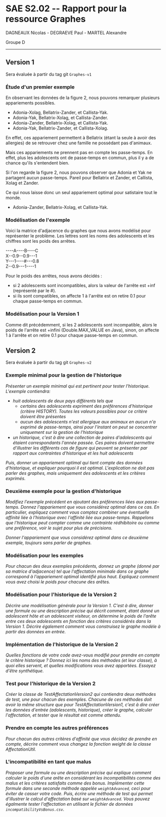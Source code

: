SAE S2.02 -- Rapport pour la ressource Graphes
===

DAGNEAUX Nicolas - DEGRAEVE Paul -  MARTEL Alexandre

Groupe D
___

Version 1
---

Sera évaluée à partir du tag git `Graphes-v1`

### Étude d'un premier exemple

En observant les données de la figure 2, nous pouvons remarquer plusieurs appariements possibles.

- Adonia-Xolag, Bellatrix-Zander, et Callista-Yak.
- Adonia-Yak, Bellatrix-Xolag, et Callista-Zander.
- Adonia-Zander, Bellatrix-Xolag, et Callista-Yak.
- Adonia-Yak, Bellatrix-Zander, et Callista-Xolag.

En effet, ces appariement permettent à Bellatrix (étant la seule à avoir des allergies) de se retrouver chez une famille ne possédant pas d'animaux.

Mais ces appariements ne prennent pas en compte les passe-temps. En effet, plus les adolescents ont de passe-temps en commun, plus il y a de chance qu'ils s'entendent bien. 

Si l'on regarde la figure 2, nous pouvons observer que Adonia et Yak ne partagent aucun passe-temps. Pareil pour Bellatrix et Zander, et Callista, Xolag et Zander.

Ce qui nous laisse donc un seul appariement optimal pour satistaire tout le monde.

- Adonia-Zander, Bellatrix-Xolag, et Callista-Yak.

### Modélisation de l'exemple

Voici la matrice d'adjacence du graphes que nous avons modélisé pour représenter le problème. Les lettres sont les noms des adolescents et les chiffres sont les poids des arrêtes.

----A----B----C\
X--0.9--0.9---1\
Y---1----#---0.8\
Z--0.9---1----1

Pour le poids des arrêtes, nous avons décidés :

- si 2 adolescents sont incompatibles, alors la valeur de l'arrête est +inf (représenté par le #).
- si ils sont compatibles, on affecte 1 à l'arrête est on retire 0.1 pour chaque passe-temps en commun.

### Modélisation pour la Version 1

Comme dit précédemment, si les 2 adolescents sont incompatible, alors le poids de l'arrête est +infini (Double.MAX_VALUE en Java), sinon, on affecte 1 à l'arrête et on retire 0.1 pour chaque passe-temps en commun.

Version 2
---

Sera évaluée à partir du tag git `Graphes-v2`

### Exemple minimal pour la gestion de l'historique

*Présenter un exemple minimal qui est pertinent pour tester l'historique. L'exemple contiendra:*
- *huit adolescents de deux pays différents tels que* 
  - *certains des adolescents expriment des préférences d'historique (critère HISTORY). Toutes les valeurs possibles pour ce critère doivent être présentes* 
  - *aucun des adolescents n'est allergique aux animaux en aucun n'a exprimé de passe-temps, ainsi pour l'instant on peut se concentrer uniquement sur la gestion de l'historique*
- *un historique, c'est à dire une collection de paires d'adolescents qui étaient correspondants l'année passée. Ces paires doivent permettre d'illustrer les différents cas de figure qui peuvent se présenter par rapport aux contraintes d'historique et les huit adolescents*

*Puis, donner un appariement optimal qui tient compte des données d'historique, et expliquer pourquoi il est optimal. L'explication ne doit pas parler des graphes, mais uniquement des adolescents et les critères exprimés.*

### Deuxième exemple pour la gestion d'historique

*Modifiez l'exemple précédent en ajoutant des préférences liées aux passe-temps. Donnez l'appariement que vous considérez optimal dans ce cas. En particulier, expliquez comment vous comptez combiner une éventuelle affinité liée à l'historique avec l'affinité liée aux passe-temps. Rappelons que l'historique peut compter comme une contrainte rédhibitoire ou comme une préférence, voir le sujet pour plus de précisions.*

*Donner l'appariement que vous considérez optimal dans ce deuxième exemple, toujours sans parler de graphes.*

### Modélisation pour les exemples

*Pour chacun des deux exemples précédents, donnez un graphe (donné par sa matrice d'adjacence) tel que l'affectation minimale dans ce graphe correspond à l'appariement optimal identifié plus haut. Expliquez comment vous avez choisi le poids pour chacune des arêtes.*

### Modélisation pour l'historique de la Version 2

*Décrire une modélisation générale pour la Version 1. C'est à dire, donner une formule ou une description précise qui décrit comment, étant donné un adolescent hôte et un adolescent visiteur, on détermine le poids de l'arête entre ces deux adolescents en fonction des critères considérés dans la Version 1. Décrire également comment vous construisez le graphe modèle à partir des données en entrée.*

### Implémentation de l'historique de la Version 2

*Quelles fonctions de votre code avez-vous modifié pour prendre en compte le critère historique ? Donnez ici les noms des méthodes (et leur classe), à quoi elles servent, et quelles modifications vous avez apportées. Essayez d'être synthétique.*

### Test pour l'historique de la Version 2

*Créer la classe de TestAffectationVersion2 qui contiendra deux méthodes de test, une pour chacun des exemples. Chacune de ces méthodes doit avoir la même structure que pour TestAffectationVersion1, c'est à dire créer les données d'entrée (adolescents, historique), créer le graphe, calculer l'affectation, et tester que le résultat est comme attendu.*

### Prendre en compte les autres préférences

*Pour chacun des autres critères d'affinité que vous décidez de prendre en compte, décrire comment vous changez la fonction weight de la classe AffectationUtil.*

### L'incompatibilité en tant que malus

*Proposer une formule ou une description précise qui explique comment calculer le poids d'une arête en considérant les incompatibilités comme des malus et les critères satisfaits comme des bonus. Implémenter cette formule dans une seconde méthode appelée `weightAdvanced`, ceci pour éviter de casser votre code. Puis, écrire une méthode de test qui permet d'illustrer le calcul d'affectation basé sur `weightAdvanced`. Vous pouvez égalmente tester l'affectation en utilisant le fichier de données `incompatibilityVsBonus.csv`.*